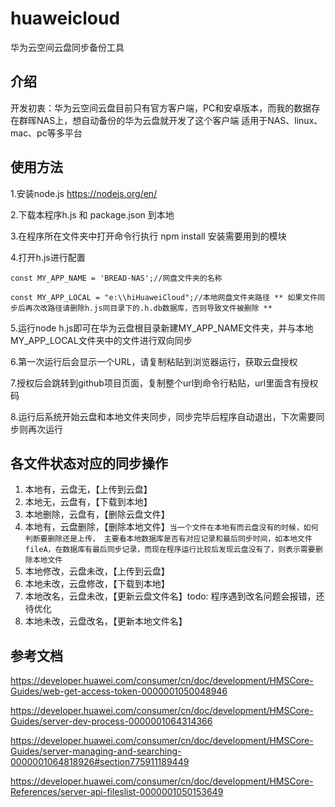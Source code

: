 # huaweicloud
华为云空间云盘同步备份工具

## 介绍
开发初衷：华为云空间云盘目前只有官方客户端，PC和安卓版本，而我的数据存在群晖NAS上，想自动备份的华为云盘就开发了这个客户端
适用于NAS、linux、mac、pc等多平台

## 使用方法
1.安装node.js https://nodejs.org/en/

2.下载本程序h.js 和 package.json 到本地

3.在程序所在文件夹中打开命令行执行 npm install 安装需要用到的模块

4.打开h.js进行配置
````
const MY_APP_NAME = 'BREAD-NAS';//网盘文件夹的名称

const MY_APP_LOCAL = "e:\\hiHuaweiCloud";//本地网盘文件夹路径 ** 如果文件同步后再次改路径请删除h.js同目录下的.h.db数据库，否则导致文件被删除 **
````
5.运行node h.js即可在华为云盘根目录新建MY_APP_NAME文件夹，并与本地MY_APP_LOCAL文件夹中的文件进行双向同步

6.第一次运行后会显示一个URL，请复制粘贴到浏览器运行，获取云盘授权

7.授权后会跳转到github项目页面，复制整个url到命令行粘贴，url里面含有授权码

8.运行后系统开始云盘和本地文件夹同步，同步完毕后程序自动退出，下次需要同步则再次运行


## 各文件状态对应的同步操作
1. 本地有，云盘无，【上传到云盘】
2. 本地无，云盘有，【下载到本地】
3. 本地删除，云盘有，【删除云盘文件】
4. 本地有，云盘删除，【删除本地文件】`当一个文件在本地有而云盘没有的时候，如何判断要删除还是上传，
主要看本地数据库是否有对应记录和最后同步时间，如本地文件fileA，在数据库有最后同步记录，而现在程序运行比较后发现云盘没有了，则表示需要删除本地文件
`
5. 本地修改，云盘未改，【上传到云盘】
6. 本地未改，云盘修改，【下载到本地】
7. 本地改名，云盘未改，【更新云盘文件名】todo: 程序遇到改名问题会报错，还待优化
7. 本地未改，云盘改名，【更新本地文件名】


## 参考文档
https://developer.huawei.com/consumer/cn/doc/development/HMSCore-Guides/web-get-access-token-0000001050048946

https://developer.huawei.com/consumer/cn/doc/development/HMSCore-Guides/server-dev-process-0000001064314366

https://developer.huawei.com/consumer/cn/doc/development/HMSCore-Guides/server-managing-and-searching-0000001064818926#section775911189449

https://developer.huawei.com/consumer/cn/doc/development/HMSCore-References/server-api-fileslist-0000001050153649
